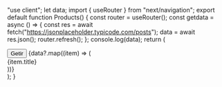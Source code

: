"use client";
let data;
import { useRouter } from "next/navigation";
export default function Products() {
const router = useRouter();
const getdata = async () => {
const res = await fetch("https://jsonplaceholder.typicode.com/posts");
data = await res.json();
router.refresh();
};
console.log(data);
return (
<main>
<button onClick={getdata}>Getir</button>
{data?.map((item) => (
<div>{item.title}</div>
))}
</main>
);
}
